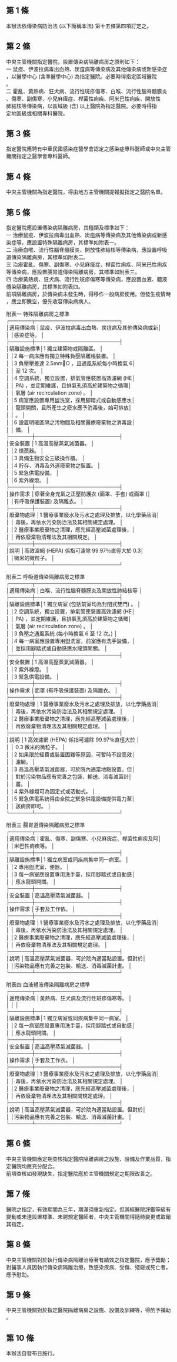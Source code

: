 第 1 條
-------
本辦法依傳染病防治法 (以下簡稱本法) 第十五條第四項訂定之。

第 2 條
-------
中央主管機關指定醫院，設置傳染病隔離病房之原則如下：  
一  鼠疫、伊波拉病毒出血熱、炭疽病等傳染病及其他傳染病或新感染症  
    ，以醫學中心 (含準醫學中心) 為指定醫院。必要時得指定區域醫院  
    。  
二  霍亂、黃熱病、狂犬病、流行性斑疹傷寒、白喉、流行性腦脊髓膜炎  
    、傷寒、副傷寒、小兒麻痺症、桿菌性痢疾、阿米巴性痢疾、開放性  
    肺結核等傳染病，以區域級 (含) 以上醫院為指定醫院。必要時得指  
    定地區級或相關專科醫院。

第 3 條
-------
指定醫院應聘有中華民國感染症醫學會認定之感染症專科醫師或中央主管  
機關指定之醫學會專科醫師。

第 4 條
-------
中央主管機關為指定醫院，得由地方主管機關提報擬指定之醫院名單。

第 5 條
-------
指定醫院應設置傳染病隔離病房，其種類及標準如下：  
一  治療鼠疫、伊波拉病毒出血熱、炭疽病等傳染病及其他傳染病或新感  
    染症等，應設置特殊隔離病房，其標準如附表一。  
二  治療白喉、流行性腦脊髓膜炎、開放性肺結核等傳染病，應設置呼吸  
    道傳染隔離病房，其標準如附表二。  
三  治療霍亂、傷寒、副傷寒、小兒麻痺症、桿菌性痢疾、阿米巴性痢疾  
    等傳染病，應設置腸胃道傳染隔離病房，其標準如附表三。  
四  治療黃熱病、狂犬病、流行性斑疹傷寒等傳染病，應設置血液、體液  
    傳染隔離病房，其標準如附表四。  
前項隔離病房，於傳染病未發生時，得移作一般病房使用。但發生疫情時  
，應立即騰空，優先收容傳染病病人。  
  
附表一  特殊隔離病房之標準  
┌──────┬───────────────────────┐  
│適用傳染病  │鼠疫、伊波拉病毒出血熱、炭疽病及其他傳染病或新│  
│            │感染症等。                                    │  
├──────┼───────────────────────┤  
│隔離設施標準│1 獨立建築物或隔離區。                        │  
│            │2 每一病床應有獨立特殊負壓隔離帳裝置。        │  
│            │3 負壓壓差達 2.5mmO ，且通風系統每小時換氣 6│  
│            │  至 12 次。                                  │  
│            │4 空調系統，獨立設置，排氣管應裝置高效濾網 (HE│  
│            │  PA) ，並定期維護，且排氣孔須高於建築物之循環│  
│            │  氣層 (air recirculation zone) 。            │  
│            │5 病室應設置專用盥洗室，採用腳踏式或自動感應水│  
│            │  龍頭開關，且所產生之廢水應予消毒後，始可排放│  
│            │  。                                          │  
│            │6 設置明確區隔之污物間及相關醫療廢棄物之消毒設│  
│            │  備。                                        │  
├──────┼───────────────────────┤  
│安全裝置    │1 高溫高壓蒸氣滅菌器。                        │  
│            │2 燻蒸器。                                    │  
│            │3 具備生物安全三級操作櫃。                    │  
│            │4 貯存、消毒及外運廢棄物之裝置。              │  
│            │5 緊急供電設備。                              │  
│            │6 紫外線燈。                                  │  
├──────┼───────────────────────┤  
│操作需求    │穿著全身充氣之正壓防護衣 (面罩、手套) 或面罩 (│  
│            │有呼吸保護裝置) 及隔離衣。                    │  
├──────┼───────────────────────┤  
│廢棄物處理  │1 醫療事業廢水及污水之處理及排放，以化學藥品消│  
│            │  毒後，再依水污染防治法及其相關規定處理。    │  
│            │2 醫療事業廢棄物之清理，應先經高壓滅菌處理後，│  
│            │  再依廢棄物清理法及其相關規定。              │  
├──────┼───────────────────────┤  
│說明        │高效濾網 (HEPA) 係指可濾除 99.97％直徑大於 0.3│  
│            │微米的微粒子。                                │  
└──────┴───────────────────────┘  
  
附表二  呼吸道傳染隔離病房之標準  
┌──────┬───────────────────────┐  
│適用傳染病  │白喉、流行性腦脊髓膜炎及開放性肺結核等        │  
├──────┼───────────────────────┤  
│隔離設施標準│1 獨立病室 (包括前室均為封閉式雙門) 。        │  
│            │2 空調系統，獨立設置，排氣管應裝置高效濾網 (HE│  
│            │  PA) ，並定期維護，且排氣孔須高於建築物之循環│  
│            │  氣層 (air recirculation zone) 。            │  
│            │3 負壓之通風系統 (每小時換氣 6  至 12 次。)   │  
│            │4 每一病室應設置專用盥洗室，前室應有洗手設備，│  
│            │  並採用腳踏式或自動感應水龍頭開關。          │  
├──────┼───────────────────────┤  
│安全裝置    │1 高溫高壓蒸氣滅菌器。                        │  
│            │2 紫外線燈。                                  │  
│            │3 緊急供電設備。                              │  
├──────┼───────────────────────┤  
│操作需求    │面罩 (有呼吸保護裝置) 及隔離衣。              │  
├──────┼───────────────────────┤  
│廢棄物處理  │1 醫療事業廢水及污水之處理及排放，以化學藥品消│  
│            │  毒後，再依水污染防治法及其相關規定處理。    │  
│            │2 醫療事業廢棄物之清理，應先經高壓減菌處理後，│  
│            │  再依廢棄物清理法及其相關規定處理。          │  
├──────┼───────────────────────┤  
│說明        │1 高效濾網 (HEPA) 係指可濾除 99.97％直徑大於  │  
│            │  0.3 微米的微粒子。                          │  
│            │2 如果限於經費或裝置困難等原因，可暫時不設高效│  
│            │  濾網。                                      │  
│            │3 高溫高壓蒸氣滅菌器，可於院內適當地點設置。但│  
│            │  對於污染物品應有完善之包裝、輸送、消毒滅菌計│  
│            │  畫。                                        │  
│            │4 紫外線燈可為固定式或活動式。                │  
│            │5 緊急供電系統得由全院之緊急供電設備提供電力至│  
│            │  該病房即可。                                │  
└──────┴───────────────────────┘  
  
附表三  腸胃道傳染隔離病房之標準  
┌──────┬───────────────────────┐  
│適用傳染病  │霍亂、傷寒、副傷寒、小兒麻痺症、桿菌性痢疾及阿│  
│            │米巴性痢疾等。                                │  
├──────┼───────────────────────┤  
│隔離設施標準│1 獨立病室或同疾病集中同一病室。              │  
│            │2 專用盥洗室、便器。                          │  
│            │3 每一病室應設置專用洗手臺，採用腳踏式或自動感│  
│            │  應水龍頭開關。                              │  
├──────┼───────────────────────┤  
│安全裝置    │高溫高壓蒸氣滅菌器。                          │  
├──────┼───────────────────────┤  
│操作需求    │手套及工作依。                                │  
├──────┼───────────────────────┤  
│廢棄物處理  │1 醫療事業廢水及污水之處理及排放，以化學藥品消│  
│            │  毒後，再依水污染防治法及其相關規定處理。    │  
│            │2 醫療事業廢棄物之清理，應先經高壓滅菌處理後，│  
│            │  再依廢棄物清理法及其相關規定處理。          │  
├──────┼───────────────────────┤  
│說明        │高溫高壓蒸氣滅菌器，可於院內適當點設置。但對於│  
│            │污染物品應有完善之包裝、輸送、消毒滅菌計畫。  │  
└──────┴───────────────────────┘  
  
附表四  血液體液傳染隔離病房之標準  
┌──────┬───────────────────────┐  
│適用傳染病  │黃熱病、狂犬病及流行性斑疹傷寒等。            │  
│            │                                              │  
├──────┼───────────────────────┤  
│隔離設施標準│1 獨立病室或同疾病集中同一病室。              │  
│            │2 每一病室應設置專用洗手臺，採用腳踏式或自動感│  
│            │  應水龍頭開關。                              │  
├──────┼───────────────────────┤  
│安全裝置    │高溫高壓蒸氣滅菌器。                          │  
├──────┼───────────────────────┤  
│操作需求    │手套及工作衣。                                │  
├──────┼───────────────────────┤  
│廢棄物處理  │1 醫療事業廢水及污水之處理及排放，以化學藥品消│  
│            │  毒後，再依水污染防治法及其相關規定處理。    │  
│            │2 醫療事業廢棄物之清理，應先經高壓滅菌處理後，│  
│            │  再依廢棄物清理法及其相關關規定處理。        │  
├──────┼───────────────────────┤  
│說明        │高溫高壓蒸氣滅菌器，可於院內適當點設置。但對於│  
│            │污染物品應有完善之包裝、輸送、消毒滅菌計畫。  │  
└──────┴───────────────────────┘

第 6 條
-------
中央主管機關應定期查核指定醫院隔離病房之設施、設備及作業品質，指  
定醫院均應充分配合。  
前項查核如發現缺失，指定醫院應於主管機關規定之期限改善之。

第 7 條
-------
醫院之指定，有效期間為三年，期滿須重新指定。但其經醫院評鑑等級有  
變動或未達設置標準、未聘規定醫師者，中央主管機關得隨時變更或取銷  
其指定。

第 8 條
-------
中央主管機關對於執行傳染病隔離治療著有績效之指定醫院，應予獎勵；  
對醫事人員因執行傳染病隔離治療，致感染疾病、受傷、殘廢或死亡者，  
應予慰助。

第 9 條
-------
中央主管機關對於指定醫院隔離病房之設施、設備及訓練等，得酌予補助  
。

第 10 條
--------
本辦法自發布日施行。

